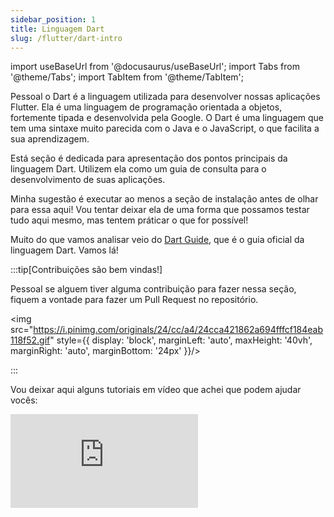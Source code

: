 ```yaml
---
sidebar_position: 1
title: Linguagem Dart
slug: /flutter/dart-intro
---
```


import useBaseUrl from '@docusaurus/useBaseUrl';
import Tabs from '@theme/Tabs';
import TabItem from '@theme/TabItem';

Pessoal o Dart é a linguagem utilizada para desenvolver nossas aplicações Flutter. Ela é uma linguagem de programação orientada a objetos, fortemente tipada e desenvolvida pela Google. O Dart é uma linguagem que tem uma sintaxe muito parecida com o Java e o JavaScript, o que facilita a sua aprendizagem.

Está seção é dedicada para apresentação dos pontos principais da linguagem Dart. Utilizem ela como um guia de consulta para o desenvolvimento de suas aplicações.

Minha sugestão é executar ao menos a seção de instalação antes de olhar para essa aqui! Vou tentar deixar ela de uma forma que possamos testar tudo aqui mesmo, mas tentem práticar o que for possível!

Muito do que vamos analisar veio do [Dart Guide](https://dart.dev/language), que é o guia oficial da linguagem Dart. Vamos lá!

:::tip[Contribuições são bem vindas!]

Pessoal se alguem tiver alguma contribuição para fazer nessa seção, fiquem a vontade para fazer um Pull Request no repositório.

<img src="https://i.pinimg.com/originals/24/cc/a4/24cca421862a694fffcf184eab118f52.gif" style={{ display: 'block', marginLeft: 'auto', maxHeight: '40vh', marginRight: 'auto', marginBottom: '24px' }}/>
<br />

:::

Vou deixar aqui alguns tutoriais em vídeo que achei que podem ajudar vocês:

<iframe style={{
            display: 'block',
            margin: 'auto',
            width: '100%',
            height: '50vh',
        }} src="https://www.youtube.com/embed/Ej_Pcr4uC2Q?si=UdHne2Ed25R5QjY1" title="YouTube video player" frameborder="0" allow="accelerometer; autoplay; clipboard-write; encrypted-media; gyroscope; picture-in-picture; web-share" referrerpolicy="strict-origin-when-cross-origin" allowfullscreen style={{ display: 'block', marginLeft: 'auto', marginRight: 'auto', height: '40vh', width: '50vw' }}></iframe>